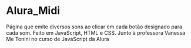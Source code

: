 # Alura_Midi
Página que emite diversos sons ao clicar em cada botão designado para cada som. Feito em JavaScript, HTML e CSS. Junto à professora Vanessa Me Tonini no curso de JavaScript da Alura 
